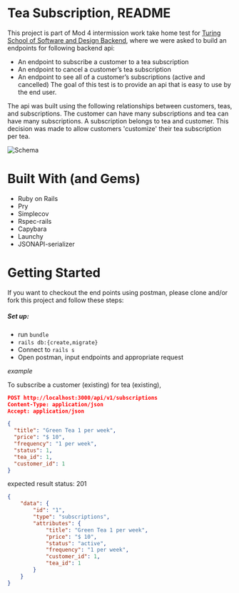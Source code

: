 # Tea Subscription, README
This project is part of Mod 4 intermission work take home test for [Turing School of Software and Design Backend](https://backend.turing.edu/module3/projects/sweater_weather/requirements), where we were asked to build an endpoints for following backend api:
  - An endpoint to subscribe a customer to a tea subscription
  - An endpoint to cancel a customer’s tea subscription
  - An endpoint to see all of a customer’s subscriptions (active and cancelled)
The goal of this test is to provide an api that is easy to use by the end user.

The api was built using the following relationships between customers, teas, and subscriptions. The customer can have many subscriptions and tea can have many subscriptions. A subscription belongs to tea and customer. This decision was made to allow customers 'customize' their tea subscription per tea.
 
![Schema](<Screenshot 2024-01-27 at 8.31.03 PM.png>)

# Built With (and Gems)
- Ruby on Rails
- Pry
- Simplecov
- Rspec-rails
- Capybara
- Launchy
- JSONAPI-serializer


# Getting Started
If you want to checkout the end points using postman, please clone and/or fork this project and follow these steps:

##### Set up:
  - run `bundle`
  - `rails db:{create,migrate}`
  - Connect to `rails s`
  - Open postman, input endpoints and appropriate request


 *example* <br>
  
  To subscribe a customer (existing) for tea (existing), 
  ```json
  POST http://localhost:3000/api/v1/subscriptions
  Content-Type: application/json
  Accept: application/json

  {
    "title": "Green Tea 1 per week", 
    "price": "$ 10",
    "frequency": "1 per week",
    "status": 1,
    "tea_id": 1,
    "customer_id": 1
  }
  ```

  expected result
  status: 201

  ```json
  {
      "data": {
          "id": "1",
          "type": "subscriptions",
          "attributes": {
              "title": "Green Tea 1 per week",
              "price": "$ 10",
              "status": "active",
              "frequency": "1 per week",
              "customer_id": 1,
              "tea_id": 1
          }
      }
  }
  ```